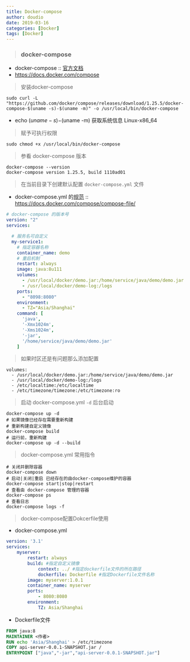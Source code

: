 ```yaml
---
title: Docker-compose
author: doudio
date: 2019-03-16
categories: [Docker]
tags: [Docker]
---
```


> ### docker-compose

* docker-compose :: [官方文档](https://docs.docker.com/compose)
* https://docs.docker.com/compose

> 安装docker-compose

```shell
sudo curl -L "https://github.com/docker/compose/releases/download/1.25.5/docker-compose-$(uname -s)-$(uname -m)" -o /usr/local/bin/docker-compose
```

* echo $(uname -s)-$(uname -m) 获取系统信息 Linux-x86_64

> 赋予可执行权限

```shell
sudo chmod +x /usr/local/bin/docker-compose
```

> 参看 docker-compose 版本

```shell
docker-compose --version
docker-compose version 1.25.5, build 1110ad01
```

> 在当前目录下创建默认配置 `docker-compose.yml` 文件

* docker-compose.yml 的[规范](https://docs.docker.com/compose/compose-file/) :: https://docs.docker.com/compose/compose-file/

```yaml
# docker-compose 的版本号
version: "2"
services:

  # 服务名可自定义
  my-service1:
    # 指定容器名称
    container_name: demo
    # 重启机制
    restart: always
    image: java:8u111
    volumes:
      - /usr/local/docker/demo.jar:/home/service/java/demo/demo.jar
      - /usr/local/docker/demo-log:/logs
    ports:
      - "8098:8080"
    environment:
      - TZ="Asia/Shanghai"
    command: [
      'java',
      '-Xmx1024m',
      '-Xms1024m',
      '-jar',
      '/home/service/java/demo/demo.jar'
    ]
```

> 如果时区还是有问题那么添加配置

```
volumes:
  - /usr/local/docker/demo.jar:/home/service/java/demo/demo.jar
  - /usr/local/docker/demo-log:/logs
  - /etc/localtime:/etc/localtime
  - /etc/timezone/timezone:/etc/timezone:ro
```

> 启动 docker-compose.yml `-d` 后台启动

```shell
docker-compose up -d
# 如果镜像已经存在需要重新构建
# 重新构建自定义镜像
docker-compose build
# 运行前，重新构建
docker-compose up -d --build
```

> docker-compose.yml 常用指令

```shell
# 关闭并删除容器
docker-compose down
# 启动|关闭|重启 已经存在的由docker-compose维护的容器
docker-compose start|stop|restart
# 查看由 docker-compose 管理的容器
docker-compose ps
# 查看日志
docker-compose logs -f
```

> docker-compose配置Dokcerfile使用

* docker-compose.yml

```yaml
version: '3.1'
services:
    myserver: 
        restart: always
        build: #指定自定义镜像
            context: ../ #指定dockerfile文件的所在路径
            dockerfile: Dockerfile #指定Dockerfile文件名称
        image: myserver:1.0.1
        container_name: myserver
        ports: 
            - 8080:8080
        environment: 
            TZ: Asia/Shanghai
```

* Dockerfile文件

```dockerfile
FROM java:8
MAINTAINER <作者>
RUN echo 'Asia/Shanghai' > /etc/timezone
COPY api-server-0.0.1-SNAPSHOT.jar /
ENTRYPOINT ["java","-jar","api-server-0.0.1-SNAPSHOT.jar"]
```
